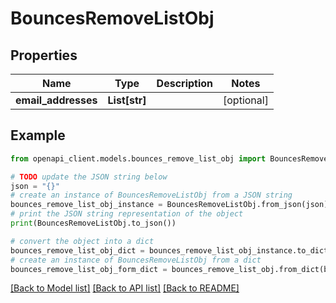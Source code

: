 # BouncesRemoveListObj


## Properties

Name | Type | Description | Notes
------------ | ------------- | ------------- | -------------
**email_addresses** | **List[str]** |  | [optional] 

## Example

```python
from openapi_client.models.bounces_remove_list_obj import BouncesRemoveListObj

# TODO update the JSON string below
json = "{}"
# create an instance of BouncesRemoveListObj from a JSON string
bounces_remove_list_obj_instance = BouncesRemoveListObj.from_json(json)
# print the JSON string representation of the object
print(BouncesRemoveListObj.to_json())

# convert the object into a dict
bounces_remove_list_obj_dict = bounces_remove_list_obj_instance.to_dict()
# create an instance of BouncesRemoveListObj from a dict
bounces_remove_list_obj_form_dict = bounces_remove_list_obj.from_dict(bounces_remove_list_obj_dict)
```
[[Back to Model list]](../README.md#documentation-for-models) [[Back to API list]](../README.md#documentation-for-api-endpoints) [[Back to README]](../README.md)


